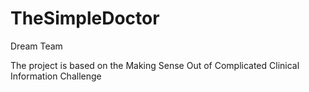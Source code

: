 # TheSimpleDoctor
Dream Team

The project is based on the Making Sense Out of Complicated Clinical Information Challenge
